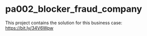 # pa002_blocker_fraud_company

This project contains the solution for this business case: https://bit.ly/34V6Wpw